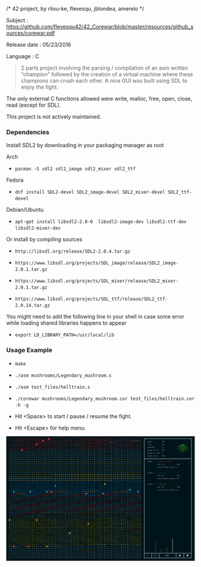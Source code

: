 /* 42 project, by rliou-ke, flevesqu, jblondea, amerelo */

Subject : https://github.com/flevesqu42/42_Corewar/blob/master/resources/github_sources/corewar.pdf

Release date : 05/23/2016

Language : C

>	2 parts project involving the parsing / compilation of an asm written “champion” 
followed by the creation of a virtual machine where these champions can crush each other. 
A nice GUI was built using SDL to enjoy the fight. 

The only external C functions allowed were write, malloc, free, open, close, read (except for SDL).

This project is not actively maintained.

### Dependencies ###
 
Install SDL2 by downloading in your packaging manager as root

Arch

* ` pacman -S sdl2 sdl2_image sdl2_mixer sdl2_ttf `

Fedora

* ` dnf install SDL2-devel SDL2_image-devel SDL2_mixer-devel SDL2_ttf-devel `

Debian/Ubuntu

* ` apt-get install libsdl2-2.0-0  libsdl2-image-dev libsdl2-ttf-dev  libsdl2-mixer-dev `


Or install by compiling sources

* ` http://libsdl.org/release/SDL2-2.0.4.tar.gz `

* ` https://www.libsdl.org/projects/SDL_image/release/SDL2_image-2.0.1.tar.gz `

* ` https://www.libsdl.org/projects/SDL_mixer/release/SDL2_mixer-2.0.1.tar.gz `

* ` https://www.libsdl.org/projects/SDL_ttf/release/SDL2_ttf-2.0.14.tar.gz `

You might need to add the following line in your shell in case some error while loading shared libraries happens to appear

* ` export LD_LIBRARY_PATH=/usr/local/lib `

### Usage Example ###

* ` make `

* ` ./asm mushrooms/Legendary_mushroom.s `

* ` ./asm test_files/helltrain.s `

* ` ./corewar mushrooms/Legendary_mushroom.cor test_files/helltrain.cor -h -g `

* Hit \<Space\> to start / pause / resume the fight.

* Hit \<Escape\> for help menu.

![alt tag](https://github.com/flevesqu42/42_Corewar/blob/master/resources/github_sources/Screen%20Shot%202016-08-19%20at%206.48.09%20AM.png?raw=true)
